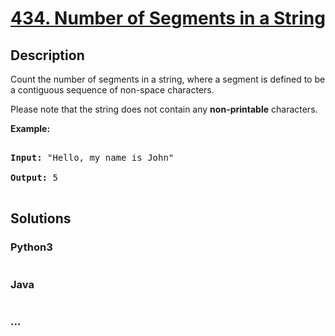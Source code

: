 # [434. Number of Segments in a String](https://leetcode.com/problems/number-of-segments-in-a-string)

## Description
<p>Count the number of segments in a string, where a segment is defined to be a contiguous sequence of non-space characters.</p>



<p>Please note that the string does not contain any <b>non-printable</b> characters.</p>



<p><b>Example:</b></p>

<pre>

<b>Input:</b> "Hello, my name is John"

<b>Output:</b> 5

</pre>

</p>


## Solutions


<!-- tabs:start -->

### **Python3**

```python

```

### **Java**

```java

```

### **...**
```

```

<!-- tabs:end -->